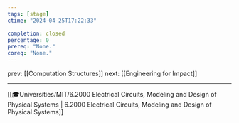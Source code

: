 ```yaml
---
tags: [stage]
ctime: "2024-04-25T17:22:33"

completion: closed
percentage: 0
prereq: "None."
coreq: "None."
---
```


prev: [[Computation Structures]]
next: [[Engineering for Impact]]

---

[[🎓Universities/MIT/6.2000 Electrical Circuits, Modeling and Design of Physical Systems | 6.2000 Electrical Circuits, Modeling and Design of Physical Systems]]